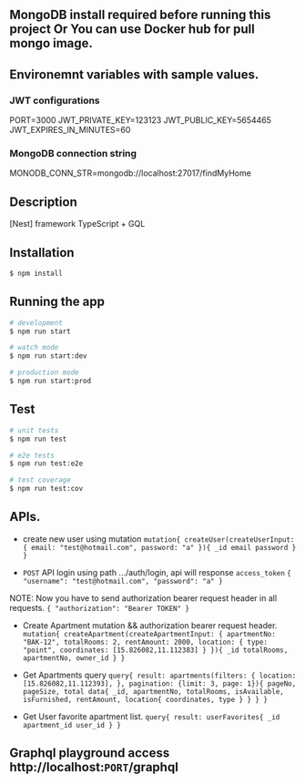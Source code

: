 ## MongoDB install required before running this project Or You can use Docker hub for pull mongo image.

## Environemnt variables with sample values.
### JWT configurations
PORT=3000
JWT_PRIVATE_KEY=123123
JWT_PUBLIC_KEY=5654465
JWT_EXPIRES_IN_MINUTES=60
### MongoDB connection string
MONODB_CONN_STR=mongodb://localhost:27017/findMyHome

## Description

[Nest] framework TypeScript + GQL

## Installation

```bash
$ npm install
```

## Running the app

```bash
# development
$ npm run start

# watch mode
$ npm run start:dev

# production mode
$ npm run start:prod
```

## Test

```bash
# unit tests
$ npm run test

# e2e tests
$ npm run test:e2e

# test coverage
$ npm run test:cov
```

## APIs.

- create new user using mutation
    `mutation{
    createUser(createUserInput: {
        email: "test@hotmail.com",
        password: "a"
    }){
        _id
        email
        password
    }
    }`

- `POST` API login using path .../auth/login, api will response `access_token`
`{
    "username": "test@hotmail.com",
    "password": "a"
}`

NOTE: Now you have to send authorization bearer request header in all requests.
`{ "authorization": "Bearer TOKEN" }`

- Create Apartment mutation && authorization bearer request header.
`mutation{
  createApartment(createApartmentInput: {
   apartmentNo: "BAK-12",
    totalRooms: 2,
    rentAmount: 2000,
    location: {
      type: "point",
      coordinates: [15.826082,11.112383]
    }
  }){
   _id
    totalRooms,
    apartmentNo,
    owner_id
  }
}`

- Get Apartments query
`query{
  result: apartments(filters: {
    location: [15.826082,11.112393],
  },
    pagination: {limit: 3, page: 1}){
    pageNo,
      pageSize,
      total
    data{
      _id,
      apartmentNo,
      totalRooms,
      isAvailable,
      isFurnished,
      rentAmount,
      location{
        coordinates,
        type
      }
    }
  }
}`

- Get User favorite apartment list.
`query{
  result: userFavorites{
   _id
    apartment_id
    user_id
  }
}`

## Graphql playground access http://localhost:`PORT`/graphql
